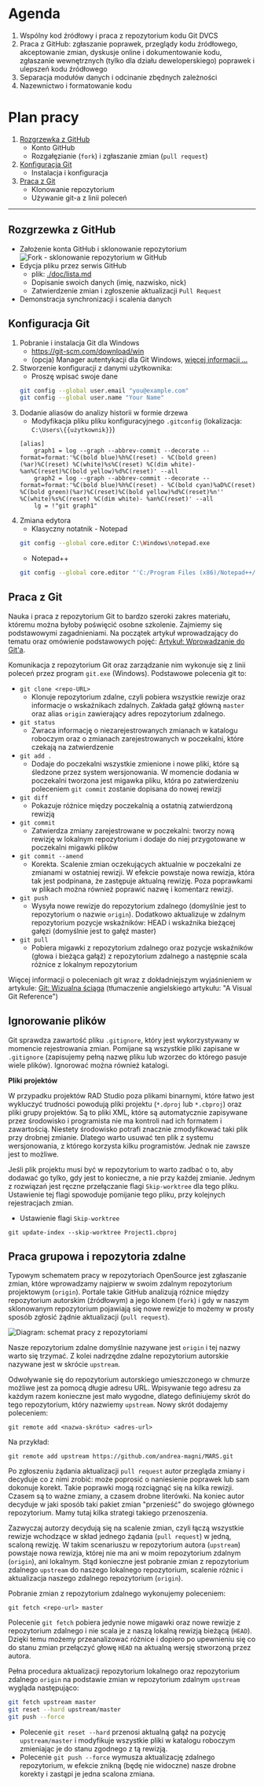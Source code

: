 # Agenda

1. Wspólny kod źródłowy i praca z repozytorium kodu Git DVCS
2. Praca z GitHub: zgłaszanie poprawek, przeglądy kodu źródłowego, akceptowanie zmian, dyskusje online i dokumentowanie kodu, zgłaszanie wewnętrznych (tylko dla działu deweloperskiego) poprawek i ulepszeń kodu źródłowego
3. Separacja modułów danych i odcinanie zbędnych zależności
4. Nazewnictwo i formatowanie kodu

# Plan pracy

1. [Rozgrzewka z GitHub](#rozgrzewka-z-gitbub)
    * Konto GitHub
    * Rozgałęzianie (`fork`) i zgłaszanie zmian (`pull request`)
2. [Konfiguracja Git](#konfiguracja-git)
    * Instalacja i konfiguracja
3. [Praca z Git](#praca-z-git)
    * Klonowanie repozytorium
    * Używanie git-a z linii poleceń

***

## Rozgrzewka z GitHub

* Założenie konta GitHub i sklonowanie repozytorium
![Fork - sklonowanie repozytorium w GitHub](./resources/github01-fork-repo.png)
* Edycja pliku przez serwis GitHub
    * plik: [./doc/lista.md](./doc/lista.md)
    * Dopisanie swoich danych (imię, nazwisko, nick)
    * Zatwierdzenie zmian i zgłoszenie aktualizacji `Pull Request`
* Demonstracja synchronizacji i scalenia danych

## Konfiguracja Git

1. Pobranie i instalacja Git dla Windows
    * https://git-scm.com/download/win
	* (opcja) Manager autentykacji dla Git Windows, [więcej informacji ...](https://github.com/Microsoft/Git-Credential-Manager-for-Windows)
2. Stworzenie konfiguracji z danymi użytkownika:
	* Proszę wpisać swoje dane
	```sh
	git config --global user.email "you@example.com"
	git config --global user.name "Your Name"
	```
3. Dodanie aliasów do analizy historii  w formie drzewa
	* Modyfikacja pliku pliku konfiguracyjnego `.gitconfig` (lokalizacja: `C:\Users\{{użytkownik}}`)
	```
	[alias]
		graph1 = log --graph --abbrev-commit --decorate --format=format:'%C(bold blue)%h%C(reset) - %C(bold green)(%ar)%C(reset) %C(white)%s%C(reset) %C(dim white)- %an%C(reset)%C(bold yellow)%d%C(reset)' --all
		graph2 = log --graph --abbrev-commit --decorate --format=format:'%C(bold blue)%h%C(reset) - %C(bold cyan)%aD%C(reset) %C(bold green)(%ar)%C(reset)%C(bold yellow)%d%C(reset)%n''          %C(white)%s%C(reset) %C(dim white)- %an%C(reset)' --all
		lg = !"git graph1"
	```
4. Zmiana edytora
    * Klasyczny notatnik - Notepad
    ```sh
    git config --global core.editor C:\Windows\notepad.exe
    ```
    * Notepad++
    ```sh
    git config --global core.editor "'C:/Program Files (x86)/Notepad++/notepad++.exe' -multiInst -notabbar -nosession -noPlugin"
    ```


## Praca z Git

Nauka i praca z repozytorium Git to bardzo szeroki zakres materiału, któremu można byłoby poświęcić osobne szkolenie. Zajmiemy się podstawowymi zagadnieniami. Na początek artykuł wprowadzający do tematu oraz omówienie podstawowych pojęć: [Artykuł: Wprowadzanie do Git'a](./GitLearn.md).

Komunikacja z repozytorium Git oraz zarządzanie nim wykonuje się z linii poleceń przez program `git.exe` (Windows). Podstawowe polecenia git to:

* `git clone <repo-URL>`
    * Klonuje repozytorium zdalne, czyli pobiera wszystkie rewizje oraz informacje o wskaźnikach zdalnych. Zakłada gałąź główną `master` oraz alias `origin` zawierający adres repozytorium zdalnego.
* `git status`
    * Zwraca informację o niezarejestrowanych zmianach w katalogu roboczym oraz o zmianach zarejestrowanych w poczekalni, które czekają na zatwierdzenie
* `git add .`
    * Dodaje do poczekalni wszystkie zmienione i nowe pliki, które są śledzone przez system wersjonowania. W momencie dodania w poczekalni tworzona jest migawka pliku, która po zatwierdzeniu poleceniem `git commit` zostanie dopisana do nowej rewizji
* `git diff`
    * Pokazuje różnice między poczekalnią a ostatnią zatwierdzoną rewizją
* `git commit`
    * Zatwierdza zmiany zarejestrowane w poczekalni: tworzy nową rewizję w lokalnym repozytorium i dodaje do niej przygotowane w poczekalni migawki plików
* `git commit --amend`
    * Korekta. Scalenie zmian oczekujących aktualnie w poczekalni ze zmianami w ostatniej rewizji. W efekcie powstaje nowa rewizja, która tak jest podpinana, że zastępuje aktualną rewizję. Poza poprawkami w plikach można również poprawić nazwę i komentarz rewizji.
* `git push`
    * Wysyła nowe rewizje do repozytorium zdalnego (domyślnie jest to repozytorium o nazwie `origin`). Dodatkowo aktualizuje w zdalnym repozytorium pozycje wskaźników: HEAD i wskaźnika bieżącej gałęzi (domyślnie jest to gałęź master)
* `git pull`
    * Pobiera migawki z repozytorium zdalnego oraz pozycje wskaźników (głowa i bieżąca gałąź) z repozytorium zdalnego a następnie scala różnice z lokalnym repozytorium

Więcej informacji o poleceniach git wraz z dokładniejszym wyjaśnieniem w artykule: [Git: Wizualna ściąga](https://marklodato.github.io/visual-git-guide/index-pl.html) (tłumaczenie angielskiego artykułu: "A Visual Git Reference")

## Ignorowanie plików

Git sprawdza zawartość pliku `.gitignore`, który jest wykorzystywany w momencie rejestrowania zmian. Pomijane są wszystkie pliki zapisane w `.gitignore` (zapisujemy pełną nazwę pliku lub wzorzec do którego pasuje wiele plików). Ignorować można również katalogi.

**Pliki projektów**

W przypadku projektów RAD Studio poza plikami binarnymi, które łatwo jest wykluczyć trudności powodują pliki projektu (`*.dproj` lub `*.cbproj`) oraz pliki grupy projektów. Są to pliki XML, które są automatycznie zapisywane przez środowisko i programista nie ma kontroli nad ich formatem i zawartością. Niestety środowisko potrafi znacznie zmodyfikować taki plik przy drobnej zmianie. Dlatego warto usuwać ten plik z systemu wersjonowania, z którego korzysta kilku programistów. Jednak nie zawsze jest to możliwe.

Jeśli plik projektu musi być w repozytorium to warto zadbać o to, aby dodawać go tylko, gdy jest to konieczne, a nie przy każdej zmianie. Jednym z rozwiązań jest ręczne przełączanie flagi `Skip-worktree` dla tego pliku. Ustawienie tej flagi spowoduje pomijanie tego pliku, przy kolejnych rejestracjach zmian.

* Ustawienie flagi `Skip-worktree` 
```
git update-index --skip-worktree Project1.cbproj
```

## Praca grupowa i repozytoria zdalne

Typowym schematem pracy w repozytoriach OpenSource jest zgłaszanie zmian, które wprowadzamy najpierw w swoim zdalnym repozytorium projektowym (`origin`). Portale takie GitHub analizują różnice między repozytorium autorskim (źródłowym) a jego klonem (`fork`) i gdy w naszym sklonowanym repozytorium pojawiają się nowe rewizje to możemy w prosty sposób zgłosić żądnie aktualizacji (`pull request`).

![Diagram: schemat pracy z repozytoriami](./resources/github02-pull-request.png)

Nasze repozytorium zdalne domyślnie nazywane jest `origin` i tej nazwy warto się trzymać. Z kolei nadrzędne zdalne repozytorium autorskie nazywane jest w skrócie `upstream`.

Odwoływanie się do repozytorium autorskiego umieszczonego w chmurze możliwe jest za pomocą długie adresu URL. Wpisywanie tego adresu za każdym razem konieczne jest mało wygodne, dlatego definiujemy skrót do tego repozytorium, który nazwiemy `upstream`. Nowy skrót dodajemy poleceniem:

```
git remote add <nazwa-skrótu> <adres-url>
```
Na przykład:

```
git remote add upstream https://github.com/andrea-magni/MARS.git
```

Po zgłoszeniu żądania aktualizacji `pull request` autor przegląda zmiany i decyduje co z nimi zrobić: może poprosić o naniesienie poprawek lub sam dokonuje korekt. Takie poprawki mogą rozciągnąć się na kilka rewizji. Czasem są to ważne zmiany, a czasem drobne literówki. Na koniec autor decyduje w jaki sposób taki pakiet zmian "przenieść" do swojego głównego repozytorium. Mamy tutaj kilka strategi takiego przenoszenia. 

Zazwyczaj autorzy decydują się na scalenie zmian, czyli łączą wszystkie rewizje wchodzące w skład jednego żądania (`pull request`) w jedną, scaloną rewizję. W takim scenariuszu w repozytorium autora (`upstream`) powstaje nowa rewizja, której nie ma ani w moim repozytorium zdalnym (`origin`), ani lokalnym. Stąd konieczne jest pobranie zmian z repozytorium zdalnego `upstream` do naszego lokalnego repozytorium, scalenie różnic i aktualizacja naszego zdalnego repozytorium (`origin`).

Pobranie zmian z repozytorium zdalnego wykonujemy poleceniem:

```
git fetch <repo-url> master
``` 

Polecenie `git fetch` pobiera jedynie nowe migawki oraz nowe rewizje z repozytorium zdalnego i nie scala je z naszą lokalną rewizją bieżącą (`HEAD`). Dzięki temu możemy przeanalizować różnice i dopiero po upewnieniu się co do stanu zmian przełączyć głowę `HEAD` na aktualną wersję stworzoną przez autora.

Pełna procedura aktualizacji repozytorium lokalnego oraz repozytorium zdalnego `origin` na podstawie zmian w repozytorium zdalnym `upstream` wygląda następująco:

```sh
git fetch upstream master
git reset --hard upstream/master
git push --force
```

* Polecenie `git reset --hard` przenosi aktualną gałąź na pozycję `upstream/master` i modyfikuje wszystkie pliki w katalogu roboczym zmieniając je do stanu zgodnego z tą rewizją.
* Polecenie `git push --force` wymusza aktualizację zdalnego repozytorium, w efekcie znikną (będę nie widoczne) nasze drobne korekty i zastąpi je jedna scalona zmiana.

